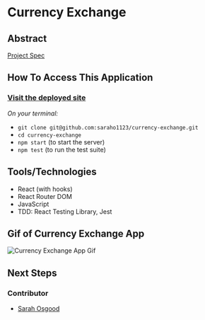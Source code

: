 # Currency Exchange

## Abstract

[Project Spec](https://frontend.turing.io/projects/module-3/binary-challenge.html)


## How To Access This Application

### [Visit the deployed site](https://saraho1123.github.io/currency-exchange/)

*On your terminal:*

+ `git clone git@github.com:saraho1123/currency-exchange.git`
+ `cd currency-exchange`
+ `npm start` (to start the server)
+ `npm test` (to run the test suite)


## Tools/Technologies

+ React (with hooks)
+ React Router DOM
+ JavaScript
+ TDD: React Testing Library, Jest


## Gif of Currency Exchange App

![Currency Exchange App Gif](/gif/currency_exchange.gif)


## Next Steps



### Contributor

+ [Sarah Osgood](https://github.com/saraho1123)



 
